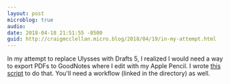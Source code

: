 ```yaml
---
layout: post
microblog: true
audio: 
date: 2018-04-18 21:51:55 -0500
guid: http://craigmcclellan.micro.blog/2018/04/19/in-my-attempt.html
---
```

In my attempt to replace Ulysses with Drafts 5, I realized I would need a way to export PDFs to GoodNotes where I edit with my Apple Pencil. I wrote [this script](https://actions.getdrafts.com/a/1FV) to do that. You'll need a workflow (linked in the directory) as well.
